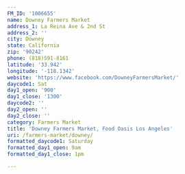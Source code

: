 ```yaml
---
FM_ID: '1006655'
name: Downey Farmers Market
address_1: La Reina Ave & 2nd St
address_2: ''
city: Downey
state: California
zip: '90242'
phone: (818)591-8161
latitude: '33.942'
longitude: '-118.1342'
website: 'https://www.facebook.com/DowneyFarmersMarket/'
daycode1: Sat
day1_open: '900'
day1_close: '1300'
daycode2: ''
day2_open: ''
day2_close: ''
category: Farmers Market
title: 'Downey Farmers Market, Food Oasis Los Angeles'
uri: /farmers-market/downey/
formatted_daycode1: Saturday
formatted_day1_open: 9am
formatted_day1_close: 1pm

---
```

